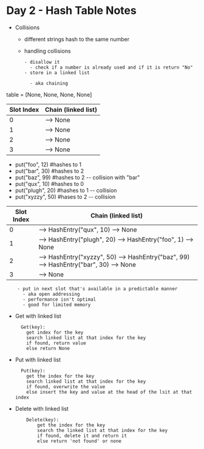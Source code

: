 # Day 2 - Hash Table Notes

- Collisions

  - different strings hash to the same number
  - handling collisions

        - disallow it
          - check if a number is already used and if it is return "No"
        - store in a linked list

          - aka chaining

table = [None, None, None, None]

| Slot Index | Chain (linked list) |
| ---------- | ------------------- |
| 0          | --> None            |
| 1          | --> None            |
| 2          | --> None            |
| 3          | --> None            |

- put("foo", 12) #hashes to 1
- put("bar", 30) #hashes to 2
- put("baz", 99) #hashes to 2 -- collision with "bar"
- put("qux", 10) #hashes to 0
- put("plugh", 20) #hashes to 1 -- collision
- put("xyzzy", 50) #hases to 2 -- collision

| Slot Index | Chain (linked list)                                                                   |
| ---------- | ------------------------------------------------------------------------------------- |
| 0          | --> HashEntry("qux", 10) --> None                                                     |
| 1          | --> HashEntry("plugh", 20) --> HashEntry("foo", 1) --> None                           |
| 2          | --> HashEntry("xyzzy", 50) --> HashEntry("baz", 99) --> HashEntry("bar", 30) --> None |
| 3          | --> None                                                                              |

        - put in next slot that's available in a predictable manner
          - aka open addressing
          - performance isn't optimal
          - good for limited memory

- Get with linked list
  ```
    Get(key):
      get index for the key
      search linked list at that index for the key
      if found, return value
      else return None
  ```
- Put with linked list
  ```
    Put(key):
      get the index for the key
      search linked list at that index for the key
      if found, overwrite the value
      else insert the key and value at the head of the lsit at that index
  ```
- Delete with linked list
  ```
      Delete(key):
          get the index for the key
          search the linked list at that index for the key
          if found, delete it and return it
          else return 'not found' or none
  ```
